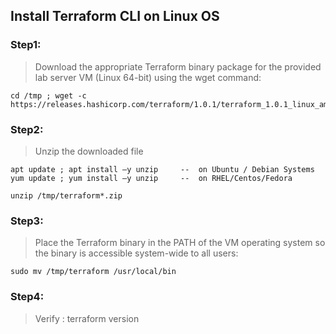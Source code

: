 ## Install Terraform CLI on Linux OS 

### Step1: 

> Download the appropriate Terraform binary package for the provided lab server VM (Linux 64-bit) using the wget command:

```
cd /tmp ; wget -c https://releases.hashicorp.com/terraform/1.0.1/terraform_1.0.1_linux_amd64.zip`
```

### Step2: 

> Unzip the downloaded file

```
apt update ; apt install –y unzip     --  on Ubuntu / Debian Systems
yum update ; yum install –y unzip     --  on RHEL/Centos/Fedora 

unzip /tmp/terraform*.zip

```

### Step3:	

> Place the Terraform binary in the PATH of the VM operating system so the binary is accessible system-wide to all users:

```
sudo mv /tmp/terraform /usr/local/bin
```

### Step4: 

> Verify  :  terraform version

